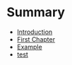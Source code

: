 # Summary

* [Introduction](README.md)
* [First Chapter](chapter1.md)
* [Example](example.md)
* [test](test.md)

